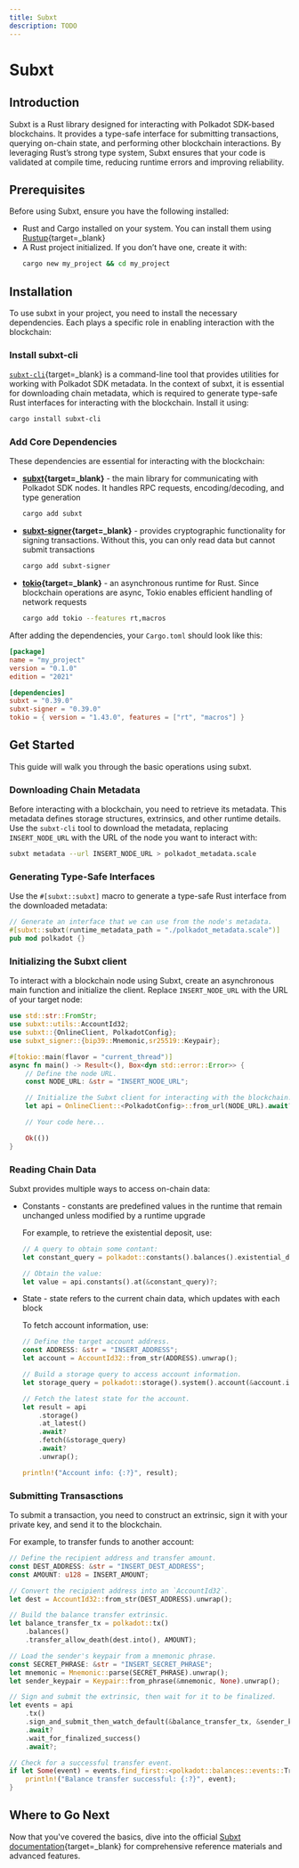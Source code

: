 ```yaml
---
title: Subxt
description: TODO
---
```


# Subxt

## Introduction

Subxt is a Rust library designed for interacting with Polkadot SDK-based blockchains. It provides a type-safe interface for submitting transactions, querying on-chain state, and performing other blockchain interactions. By leveraging Rust’s strong type system, Subxt ensures that your code is validated at compile time, reducing runtime errors and improving reliability.

## Prerequisites

Before using Subxt, ensure you have the following installed:

- Rust and Cargo installed on your system. You can install them using [Rustup](https://rustup.rs/){target=\_blank}
- A Rust project initialized. If you don’t have one, create it with:
    ```bash
    cargo new my_project && cd my_project
    ```

## Installation

To use subxt in your project, you need to install the necessary dependencies. Each plays a specific role in enabling interaction with the blockchain:

### Install subxt-cli

[`subxt-cli`](https://crates.io/crates/subxt-cli){target=\_blank} is a command-line tool that provides utilities for working with Polkadot SDK metadata. In the context of subxt, it is essential for downloading chain metadata, which is required to generate type-safe Rust interfaces for interacting with the blockchain. Install it using:

```bash
cargo install subxt-cli
```

### Add Core Dependencies

These dependencies are essential for interacting with the blockchain:

- **[subxt](https://crates.io/crates/subxt){target=\_blank}** - the main library for communicating with Polkadot SDK nodes. It handles RPC requests, encoding/decoding, and type generation

    ```bash
    cargo add subxt
    ```

- **[subxt-signer](https://crates.io/crates/subxt-signer){target=\_blank}** - provides cryptographic functionality for signing transactions. Without this, you can only read data but cannot submit transactions

    ```bash
    cargo add subxt-signer
    ```

- **[tokio](https://crates.io/crates/tokio){target=\_blank}** - an asynchronous runtime for Rust. Since blockchain operations are async, Tokio enables efficient handling of network requests

    ```bash
    cargo add tokio --features rt,macros
    ```

After adding the dependencies, your `Cargo.toml` should look like this:

```toml
[package]
name = "my_project"
version = "0.1.0"
edition = "2021"

[dependencies]
subxt = "0.39.0"
subxt-signer = "0.39.0"
tokio = { version = "1.43.0", features = ["rt", "macros"] }
```

## Get Started

This guide will walk you through the basic operations using subxt.

### Downloading Chain Metadata

Before interacting with a blockchain, you need to retrieve its metadata. This metadata defines storage structures, extrinsics, and other runtime details. Use the `subxt-cli` tool to download the metadata, replacing `INSERT_NODE_URL` with the URL of the node you want to interact with:

```bash
subxt metadata --url INSERT_NODE_URL > polkadot_metadata.scale
```

### Generating Type-Safe Interfaces

Use the `#[subxt::subxt]` macro to generate a type-safe Rust interface from the downloaded metadata:

```rust
// Generate an interface that we can use from the node's metadata.
#[subxt::subxt(runtime_metadata_path = "./polkadot_metadata.scale")]
pub mod polkadot {}
```

### Initializing the Subxt client

To interact with a blockchain node using Subxt, create an asynchronous main function and initialize the client. Replace `INSERT_NODE_URL` with the URL of your target node:

```rust
use std::str::FromStr;
use subxt::utils::AccountId32;
use subxt::{OnlineClient, PolkadotConfig};
use subxt_signer::{bip39::Mnemonic,sr25519::Keypair};

#[tokio::main(flavor = "current_thread")]
async fn main() -> Result<(), Box<dyn std::error::Error>> {
    // Define the node URL.
    const NODE_URL: &str = "INSERT_NODE_URL";

    // Initialize the Subxt client for interacting with the blockchain.
    let api = OnlineClient::<PolkadotConfig>::from_url(NODE_URL).await?;

    // Your code here...

    Ok(())
}
```

### Reading Chain Data

Subxt provides multiple ways to access on-chain data:

- Constants - constants are predefined values in the runtime that remain unchanged unless modified by a runtime upgrade

    For example, to retrieve the existential deposit, use:
    ```rust
    // A query to obtain some contant:
    let constant_query = polkadot::constants().balances().existential_deposit();

    // Obtain the value:
    let value = api.constants().at(&constant_query)?;
    ```

- State - state refers to the current chain data, which updates with each block

    To fetch account information, use:
    ```rust
    // Define the target account address.
    const ADDRESS: &str = "INSERT_ADDRESS";
    let account = AccountId32::from_str(ADDRESS).unwrap();

    // Build a storage query to access account information.
    let storage_query = polkadot::storage().system().account(&account.into());

    // Fetch the latest state for the account.
    let result = api
        .storage()
        .at_latest()
        .await?
        .fetch(&storage_query)
        .await?
        .unwrap();

    println!("Account info: {:?}", result);
    ```

### Submitting Transasctions

To submit a transaction, you need to construct an extrinsic, sign it with your private key, and send it to the blockchain.

For example, to transfer funds to another account:

```rust
// Define the recipient address and transfer amount.
const DEST_ADDRESS: &str = "INSERT_DEST_ADDRESS";
const AMOUNT: u128 = INSERT_AMOUNT;

// Convert the recipient address into an `AccountId32`.
let dest = AccountId32::from_str(DEST_ADDRESS).unwrap();

// Build the balance transfer extrinsic.
let balance_transfer_tx = polkadot::tx()
    .balances()
    .transfer_allow_death(dest.into(), AMOUNT);

// Load the sender's keypair from a mnemonic phrase.
const SECRET_PHRASE: &str = "INSERT_SECRET_PHRASE";
let mnemonic = Mnemonic::parse(SECRET_PHRASE).unwrap();
let sender_keypair = Keypair::from_phrase(&mnemonic, None).unwrap();

// Sign and submit the extrinsic, then wait for it to be finalized.
let events = api
    .tx()
    .sign_and_submit_then_watch_default(&balance_transfer_tx, &sender_keypair)
    .await?
    .wait_for_finalized_success()
    .await?;

// Check for a successful transfer event.
if let Some(event) = events.find_first::<polkadot::balances::events::Transfer>()? {
    println!("Balance transfer successful: {:?}", event);
}
```

## Where to Go Next

Now that you've covered the basics, dive into the official [Subxt documentation](https://docs.rs/subxt/latest/subxt/book/index.html){target=\_blank} for comprehensive reference materials and advanced features.